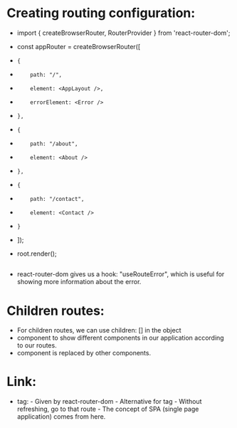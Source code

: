 # Creating routing configuration:

- import { createBrowserRouter, RouterProvider } from 'react-router-dom';


- const appRouter = createBrowserRouter([
-     {
-         path: "/",
-         element: <AppLayout />,
-         errorElement: <Error />
-     },
-     {
-         path: "/about",
-         element: <About />
-     },
-     {
-         path: "/contact",
-         element: <Contact />
-     }
- ]);

- root.render(<RouterProvider router={appRouter} />);


##
- react-router-dom gives us a hook: "useRouteError", which is useful for showing more information about the error.


# Children routes:
- For children routes, we can use children: [] in the object
- <Outlet /> component to show different components in our application according to our routes.
- <Outlet /> component is replaced by other components.

# Link:
- <Link> tag:
    - Given by react-router-dom
    - Alternative for <a></a> tag
    - Without refreshing, go to that route
    - The concept of SPA (single page application) comes from here.